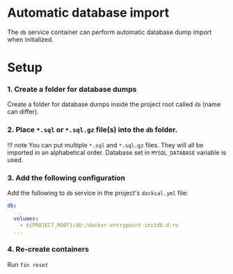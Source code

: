 # Automatic database import

The `db` service container can perform automatic database dump import when initialized.

# Setup

### 1. Create a folder for database dumps

Create a folder for database dumps inside the project root called `db` (name can differ).

### 2. Place `*.sql` or `*.sql.gz` file(s) into the `db` folder.

!!! note You can put multiple `*.sql` and `*.sql.gz` files.
They will all be imported in an alphabetical order.
Database set in `MYSQL_DATABASE` variable is used.

### 3. Add the following configuration

Add the following to `db` service in the project's `docksal.yml` file:

```yml
db:
  ...
  volumes:
    - ${PROJECT_ROOT}/db:/docker-entrypoint-initdb.d:ro
  ...
```

### 4. Re-create containers

Run `fin reset`

